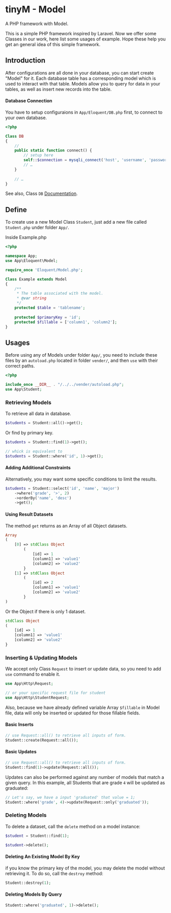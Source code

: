 # tinyM - Model
A PHP framework with Model.

This is a simple PHP framework inspired by Laravel. Now we offer some Classes in our work, here list some usages of example. Hope these help you get an general idea of this simple framework.

## Introduction

After configurations are all done in your database, you can start create "Model" for it. Each database table has a corresponding model which is used to interact with that table. Models allow you to query for data in your tables, as well as insert new records into the table.

#### Database Connection

You have to setup configuraions in `App/Eloquent/DB.php` first, to connect to your own database.

``` php
<?php

Class DB
{
	//
    public static function connect() {
    	// setup here
        self::$connection = mysqli_connect('host', 'username', 'password', 'database');
        // …
    }
    
    // …
}
```

See also, Class `DB` [Documentation](/App/Eloquent).

## Define

To create use a new Model Class `Student`, just add a new file called `Student.php` under folder `App/`.

Inside Example.php

``` php
<?php

namespace App;
use App\Eloquent\Model;

require_once 'Eloquent/Model.php';

Class Example extends Model
{
	/**
     * The table associated with the model.
     * @var string
     */
	protected $table = 'tablename';
    
	protected $primaryKey = 'id';
	protected $fillable = ['column1', 'column2'];
}
```

## Usages

Before using any of Models under folder `App/`, you need to include these files by an `autoload.php` located in folder `vender/`, and then `use` with their correct paths.

``` php
<?php

include_once __DIR__ . "/../../vender/autoload.php";
use App\Student;
```

### Retrieving Models

To retrieve all data in database.

``` php
$students = Student::all()->get();
```

Or find by primary key.

``` php
$students = Student::find(1)->get();

// whick is equivalent to
$students = Student::where('id', 1)->get();
```

#### Adding Additional Constraints

Alternatively, you may want some specific conditions to limit the results.

``` php
$students = Student::select('id', 'name', 'major')
	->where('grade', '>', 2)
	->orderBy('name', 'desc')
    ->get();
```

#### Using Result Datasets

The method `get` returns as an Array of all Object datasets.

``` php
Array
(
    [0] => stdClass Object
        (
            [id] => 1
            [column1] => 'value1'
            [column2] => 'value2'
        }
	[1] => stdClass Object
        (
            [id] => 2
            [column1] => 'value1'
            [column2] => 'value2'
        }
)
```

Or the Object if there is only 1 dataset.

``` php
stdClass Object
(
    [id] => 1
    [column1] => 'value1'
    [column2] => 'value2'
}
```

### Inserting & Updating Models

We accept only Class `Request` to insert or update data, so you need to add `use` command to enable it.

``` php
use App\Http\Request;

// or your specific request file for student
use App\Http\StudentRequest;
```

Also, because we have already defined variable Array `$fillable` in Model file, data will only be inserted or updated for those fillable fields.

#### Basic Inserts

``` php
// use Request::all() to retrieve all inputs of form.
Student::create(Request::all());
```

#### Basic Updates

``` php
// use Request::all() to retrieve all inputs of form.
Student::find(1)->update(Request::all());
```

Updates can also be performed against any number of models that match a given query. In this example, all Students that are grade `4` will be updated as graduated:

``` php
// Let's say, we have a input 'graduated' that value = 1;
Student::where('grade', 4)->update(Request::only('graduated'));
```

### Deleting Models

To delete a dataset, call the `delete` method on a model instance:

``` php
$student = Student::find(1);

$student->delete();
```

#### Deleting An Existing Model By Key

if you know the primary key of the model, you may delete the model without retrieving it. To do so, call the `destroy` method:

``` php
Student::destroy(1);
```

#### Deleting Models By Query



``` php
Student::where('graduated', 1)->delete();
```